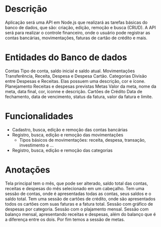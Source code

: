 # Descrição
Aplicação será uma API em Node.js que realizará as tarefas básicas do banco de dados, que são: criação, edição, remoção e busca (CRUD). A API será para realizar o controle financeiro, onde o usuário pode registrar as contas bancárias, movimentações, faturas de cartão de crédito e mais.

# Entidades do Banco de dados
Contas
    Tipo de conta, saldo inicial e saldo atual.
Movimentações
    Transferência, Receita, Despesa e Despesa Cartão.
Categorias
    Divisão entre Despesas e Receitas. Elas possuem uma descrição, cor e ícone.
Planejamento
    Receitas e despesas previstas
Metas
    Valor da meta, nome da meta, data final, cor, iconne e descrição.
Cartões de Crédito
    Data de fechamento, data de vencimento, status da fatura, valor da fatura e limite.

# Funcionalidades
*   Cadastro, busca, edição e remoção das contas bancárias
*   Registro, busca, edição e remoção das movimentações
    *   Tipos básicos de movimentações: receita, despesa, transação, investimento e ...
*   Registro, busca, edição e remoção das categorias

# Anotações
Tela principal tem o mês, que pode ser alterado, saldo total das contas, receitas e despesas do mês selecionado em um cabeçalho. Tem uma sessão de contas, onde é apresentadas todas as contas, seus saldos e o saldo total. Tem uma sessão de cartões de crédito, onde são apresentados todos os cartões com suas faturas e a fatura total. Sessão com gráfico de despesas por categoria. Sessão com o plajamento mensal. Sessão com balanço mensal, apresentando receitas e despesas, além do balanço que é a diferença entre os dois. Por fim temos a sessão de metas.